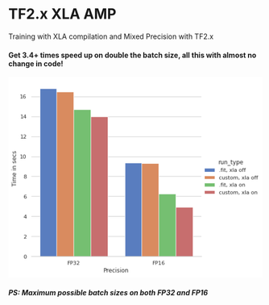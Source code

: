 # TF2.x XLA AMP
Training with XLA compilation and Mixed Precision with TF2.x

#### Get 3.4+ times speed up on double the batch size, all this with almost no change in code!

![](results.png)

##### PS: Maximum possible batch sizes on both FP32 and FP16
